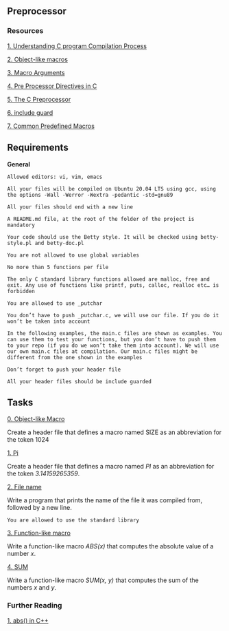 ## Preprocessor

### Resources
[1. Understanding C program Compilation Process](https://intranet.alxswe.com/rltoken/X0ithSsqlz_D0c8V8uA1HQ)

[2. Object-like macros](https://intranet.alxswe.com/rltoken/kaqIw352MSJ8xoi1xU09ZA)

[3. Macro Arguments](https://intranet.alxswe.com/rltoken/wcQZzunlgjepxExZFc2ORQ)

[4. Pre Processor Directives in C](https://intranet.alxswe.com/rltoken/S4zfCHzg82fUAxdt8_SaZQ)

[5. The C Preprocessor](https://intranet.alxswe.com/rltoken/G33GiOIZofiIN4Tx9_acbQ)

[6. include guard](https://intranet.alxswe.com/rltoken/oF2vgIZNePdU965jCEZLHA)

[7. Common Predefined Macros](https://intranet.alxswe.com/rltoken/ROl5xAMKX-JpenEqmf7FnQ)

## Requirements

**General**


    Allowed editors: vi, vim, emacs

    All your files will be compiled on Ubuntu 20.04 LTS using gcc, using the options -Wall -Werror -Wextra -pedantic -std=gnu89

    All your files should end with a new line

    A README.md file, at the root of the folder of the project is mandatory

    Your code should use the Betty style. It will be checked using betty-style.pl and betty-doc.pl

    You are not allowed to use global variables

    No more than 5 functions per file

    The only C standard library functions allowed are malloc, free and exit. Any use of functions like printf, puts, calloc, realloc etc… is forbidden

    You are allowed to use _putchar

    You don’t have to push _putchar.c, we will use our file. If you do it won’t be taken into account

    In the following examples, the main.c files are shown as examples. You can use them to test your functions, but you don’t have to push them to your repo (if you do we won’t take them into account). We will use our own main.c files at compilation. Our main.c files might be different from the one shown in the examples

    Don’t forget to push your header file

    All your header files should be include guarded


## Tasks

[0. Object-like Macro](https://github.com/MakoriNyachaki/alx-low_level_programming/blob/main/0x0D-preprocessor/0-object_like_macro.h)

Create a header file that defines a macro named SIZE as an abbreviation for the token 1024

[1. Pi](https://github.com/MakoriNyachaki/alx-low_level_programming/blob/main/0x0D-preprocessor/1-pi.h)

Create a header file that defines a macro named _PI_ as an abbreviation for the token _3.14159265359_.

[2. File name](https://github.com/MakoriNyachaki/alx-low_level_programming/blob/main/0x0D-preprocessor/2-main.c)

Write a program that prints the name of the file it was compiled from, followed by a new line.


    You are allowed to use the standard library

[3. Function-like macro](https://github.com/MakoriNyachaki/alx-low_level_programming/blob/main/0x0D-preprocessor/3-function_like_macro.h)

Write a function-like macro _ABS(x)_ that computes the absolute value of a number _x_.

[4. SUM](https://github.com/MakoriNyachaki/alx-low_level_programming/blob/main/0x0D-preprocessor/4-sum.h)

Write a function-like macro _SUM(x, y)_ that computes the sum of the numbers _x_ and _y_.


### Further Reading

[1. abs() in C++](https://www.scaler.com/topics/abs-in-cpp/)
